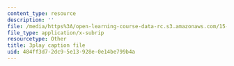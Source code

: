```yaml
---
content_type: resource
description: ''
file: /media/https%3A/open-learning-course-data-rc.s3.amazonaws.com/15-s12-blockchain-and-money-fall-2018/484ff3d72dc95e13928e0e14be799b4a_lPD9fx8fK1k.vtt
file_type: application/x-subrip
resourcetype: Other
title: 3play caption file
uid: 484ff3d7-2dc9-5e13-928e-0e14be799b4a
---
```

